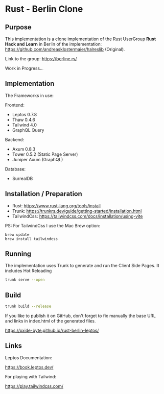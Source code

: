 # Rust - Berlin Clone

## Purpose

This implementation is a clone implementation of the Rust UserGroup 
**Rust Hack and Learn** in Berlin of the implementation: https://github.com/andreasklostermaier/halreslib (Original).

Link to the group: https://berline.rs/

Work in Progress...

## Implementation

The Frameworks in use:

Frontend:

* Leptos 0.7.8
* Thaw 0.4.6
* Tailwind 4.0
* GraphQL Query

Backend:

* Axum 0.8.3
* Tower 0.5.2 (Static Page Server)
* Juniper Axum (GraphQL)

Database:

* SurrealDB

## Installation / Preparation

* Rust: https://www.rust-lang.org/tools/install
* Trunk: https://trunkrs.dev/guide/getting-started/installation.html
* TailwindCss: https://tailwindcss.com/docs/installation/using-vite

PS: For TailwindCss I use the Mac Brew option:

```shell
brew update
brew install tailwindcss
```

## Running

The implementation uses Trunk to generate and run the Client Side Pages. It includes Hot Reloading

```bash
trunk serve --open
```

## Build

```bash
trunk build --release
```

If you like to publish it on GitHub, don't forget to fix manually the base URL and links in index.html of the generated files.

https://oxide-byte.github.io/rust-berlin-leptos/

## Links

Leptos Documentation:

https://book.leptos.dev/

For playing with Tailwind:

https://play.tailwindcss.com/
